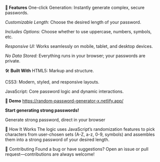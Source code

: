 **🚀 Features**
One-click Generation: Instantly generate complex, secure passwords.

_Customizable Length:_ Choose the desired length of your password.

_Includes Options:_ Choose whether to use uppercase, numbers, symbols, etc.

_Responsive UI:_ Works seamlessly on mobile, tablet, and desktop devices.

_No Data Stored:_ Everything runs in your browser; your passwords are private.


🛠️ **Built With**
HTML5: Markup and structure.

CSS3: Modern, styled, and responsive layouts.

JavaScript: Core password logic and dynamic interactions.


**📸 Demo**
 https://random-password-generator-x.netlify.app/

**Start generating strong passwords!**

Generate strong password, direct in your browser

🧠 How It Works
The logic uses JavaScript’s randomization features to pick characters from user-chosen sets (A-Z, a-z, 0-9, symbols) and assembles them into a strong password of your desired length.

🤝 Contributing
Found a bug or have suggestions? Open an issue or pull request—contributions are always welcome!
